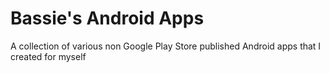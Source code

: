 # Bassie's Android Apps
A collection of various non Google Play Store published Android apps that I created for myself
